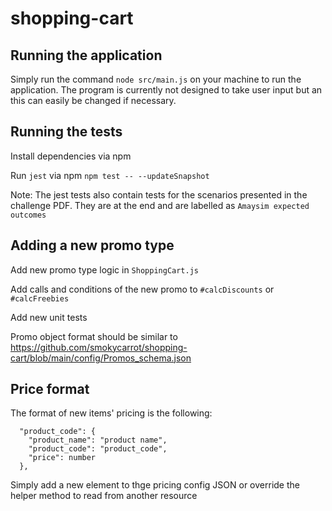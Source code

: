 # shopping-cart

## Running the application

Simply run the command `node src/main.js` on your machine to run the application. The program is currently not designed to take user input but an this can easily be changed if necessary.

## Running the tests

Install dependencies via npm

Run `jest` via npm `npm test -- --updateSnapshot`

Note: The jest tests also contain tests for the scenarios presented in the challenge PDF. They are at the end and are labelled as `Amaysim expected outcomes`

## Adding a new promo type

Add new promo type logic in `ShoppingCart.js`

Add calls and conditions of the new promo to `#calcDiscounts` or `#calcFreebies`

Add new unit tests

Promo object format should be similar to https://github.com/smokycarrot/shopping-cart/blob/main/config/Promos_schema.json

## Price format

The format of new items' pricing is the following:
```
  "product_code": {
    "product_name": "product name",
    "product_code": "product_code",
    "price": number
  },
```
Simply add a new element to thge pricing config JSON or override the helper method to read from another resource

